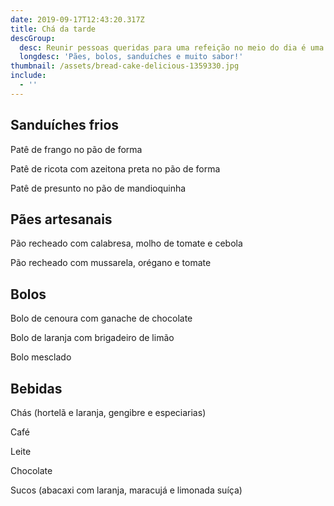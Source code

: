 ```yaml
---
date: 2019-09-17T12:43:20.317Z
title: Chá da tarde
descGroup:
  desc: Reunir pessoas queridas para uma refeição no meio do dia é uma ótima pedida
  longdesc: 'Pães, bolos, sanduíches e muito sabor!'
thumbnail: /assets/bread-cake-delicious-1359330.jpg
include:
  - ''
---
```

## Sanduíches frios

Patê de frango no pão de forma

Patê de ricota com azeitona preta no pão de forma

Patê de presunto no pão de mandioquinha

 

## Pães artesanais

Pão recheado com calabresa, molho de tomate e cebola

Pão recheado com mussarela, orégano e tomate



## Bolos

Bolo de cenoura com ganache de chocolate

Bolo de laranja com brigadeiro de limão

Bolo mesclado

 

## Bebidas

Chás (hortelã e laranja, gengibre e especiarias)

Café

Leite

Chocolate

Sucos (abacaxi com laranja, maracujá e limonada suíça)
